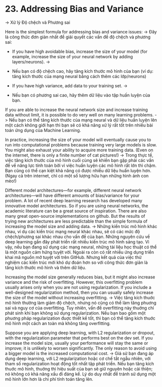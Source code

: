 # 23. Addressing Bias and Variance
->
Xử lý Độ chệch và Phương sai

Here is the simplest formula for addressing bias and variance issues:
->
Đây là công thức đơn giản nhất để giải quyết các vấn đề độ chệch và phương sai:

* If you have high avoidable bias, increase the size of your model (for example, increase the size of your neural network by adding layers/neurons).
->
* Nếu bạn có độ chệch cao, hãy tăng kích thước mô hình của bạn (ví dụ: tăng kích thước của mạng neural bằng cách thêm các lớp/neurons)

* If you have high variance, add data to your training set.
->
* Nếu bạn có phương sai cao, hãy thêm dữ liệu vào tập huấn luyện của bạn.

If you are able to increase the neural network size and increase training data without limit, it is possible to do very well on many learning problems.
->
Nếu bạn có thể tăng kích thước của mạng neural và dữ liệu huấn luyện lên một cách không giới hạn thì bạn sẽ có khả năng xử lý rất tốt trên nhiều bài toán ứng dụng của Machine Learning.

In practice, increasing the size of your model will eventually cause you to run into computational problems because training very large models is slow. You might also exhaust your ability to acquire more training data. (Even on the internet, there is only a finite number of cat pictures!)
->
Trong thực tế, việc tăng kích thước của mô hình cuối cùng sẽ khiến bạn gặp phải các vấn đề về năng lực tính toán bởi vì việc huấn luyện các mô hình rất lớn thì chậm. Bạn cũng có thể cạn kiệt khả năng có được nhiều dữ liệu huấn luyện hơn. (Ngay cả trên internet, chỉ có một số lượng hữu hạn những hình ảnh con mèo!)

Different model architectures—for example, different neural network architectures—will have different amounts of bias/variance for your problem. A lot of recent deep learning research has developed many innovative model architectures. So if you are using neural networks, the academic literature can be a great source of inspiration. There are also many great open-source implementations on github. But the results of trying new architectures are less predictable than the simple formula of increasing the model size and adding data.
->
Những kiến trúc mô hình khác nhau, ví dụ các kiến trúc mạng neural khác nhau, sẽ có các mức độ chệch/phương sai khác nhau cho vấn đề của bạn. Những nguyên cứu về deep learning gần đây phát triển rất nhiều kiến trúc mô hình sáng tạo. Vì vậy, nếu bạn đang sử dụng các mạng neural, những tài liệu học thuật có thể là một nguồn cảm hứng tuyệt vời. Ngoài ra còn có rất nhiều ứng dụng triển khai mã nguồn mở tuyệt vời trên GitHub. Nhưng kết quả của việc thử nghiệm các kiến trúc mới khó dự đoán hơn so với công thức đơn giản là tăng kích thước mô hình và thêm dữ liệu.

Increasing the model size generally reduces bias, but it might also increase variance and the risk of overfitting. However, this overfitting problem usually arises only when you are not using regularization. If you include a well-designed regularization method, then you can usually safely increase the size of the model without increasing overfitting.
->
Việc tăng kích thuớc mô hình thường làm giảm độ chệch, nhưng nó cũng có thể làm tăng phuơng sai và nguy cơ của overfitting. Tuy nhiên, vấn đề overfitting này thuờng chỉ phát sinh khi bạn không sử dụng regularization. Nếu bạn bao gồm một phuơng pháp regularization đuợc thiết kế tốt, thì bạn có thể tăng kích thuớc mô hình một cách an toàn mà không tăng overfitting.

Suppose you are applying deep learning, with L2 regularization or dropout, with the regularization parameter that performs best on the dev set. If you increase the model size, usually your performance will stay the same or improve; it is unlikely to worsen significantly. The only reason to avoid using a bigger model is the increased computational cost.
->
Giả sử bạn đang áp dụng deep learning, với L2 regularization hoặc cơ chế tắt ngẫu nhiên, với tham số regularization hoạt động tốt nhất tập phát triển. Nếu bạn tăng kích thuớc mô hình, thuờng thì hiệu suất của bạn sẽ giữ nguyên hoặc cải thiện; nó không có khả năng xấu đi đáng kể. Lý do duy nhất để tránh sử dụng một mô hình lớn hơn là chi phí tính toán tăng lên.
